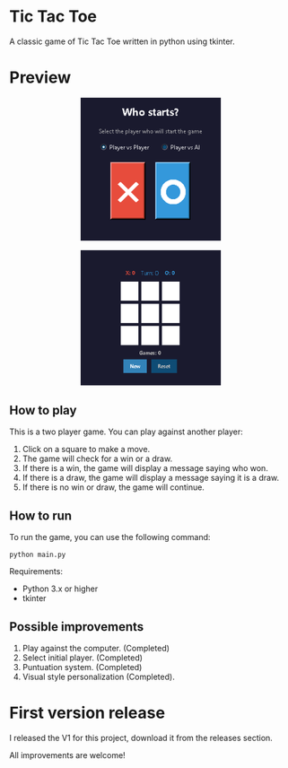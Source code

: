 # Tic Tac Toe

A classic game of Tic Tac Toe written in python using tkinter.

# Preview

<p align="center">
  <img src="public/demo1.png" alt="Demo 1" width="250"/>
</p>
<p align="center">
  <img src="public/demo2.png" alt="Demo 2" width="250"/>
</p>

## How to play

This is a two player game. You can play against another player:

1. Click on a square to make a move.
2. The game will check for a win or a draw.
3. If there is a win, the game will display a message saying who won.
4. If there is a draw, the game will display a message saying it is a draw.
5. If there is no win or draw, the game will continue.

## How to run

To run the game, you can use the following command:

```
python main.py
```

Requirements:

- Python 3.x or higher
- tkinter

## Possible improvements

1. Play against the computer. (Completed)
2. Select initial player. (Completed)
3. Puntuation system. (Completed)
4. Visual style personalization (Completed).

# First version release

I released the V1 for this project, download it from the releases section.

All improvements are welcome!

